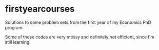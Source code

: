# firstyearcourses
Solutions to some problem sets from the first year of my Economics PhD program.

Some of these codes are very messy and definitely not efficient, since I'm still learning. 
